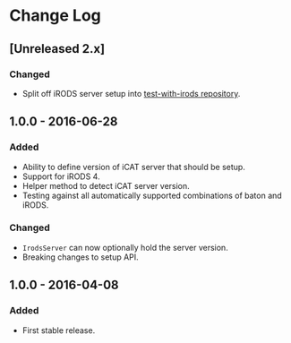 # Change Log
## [Unreleased 2.x]
### Changed
- Split off iRODS server setup into [test-with-irods repository](https://github.com/wtsi-hgi/test-with-irods).


## 1.0.0 - 2016-06-28
### Added
- Ability to define version of iCAT server that should be setup.
- Support for iRODS 4.
- Helper method to detect iCAT server version.
- Testing against all automatically supported combinations of baton and iRODS.

### Changed
- `IrodsServer` can now optionally hold the server version.
- Breaking changes to setup API.


## 1.0.0 - 2016-04-08
### Added
- First stable release.
